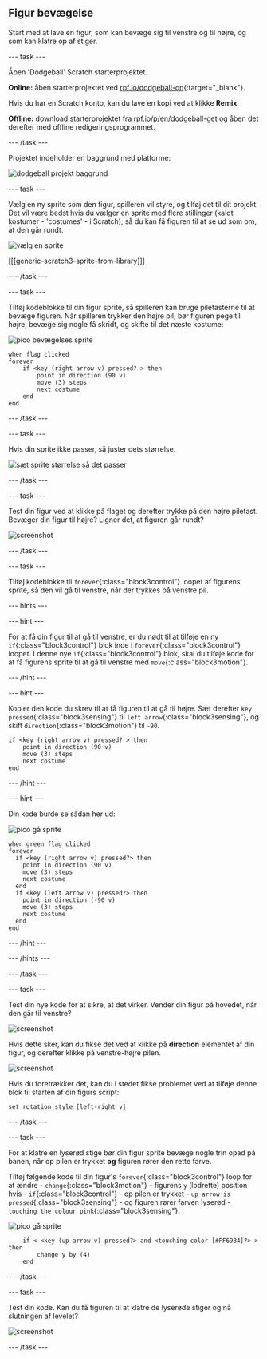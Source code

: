 ## Figur bevægelse

Start med at lave en figur, som kan bevæge sig til venstre og til højre, og som kan klatre op af stiger.

--- task ---

Åben 'Dodgeball' Scratch starterprojektet.

**Online:** åben starterprojektet ved [rpf.io/dodgeball-on](http://rpf.io/dodgeball-on){:target="_blank"}. 

Hvis du har en Scratch konto, kan du lave en kopi ved at klikke **Remix**.

**Offline:** download starterprojektet fra [rpf.io/p/en/dodgeball-get](http://rpf.io/p/en/dodgeball-get) og åben det derefter med offline redigeringsprogrammet.

--- /task ---

Projektet indeholder en baggrund med platforme:

![dodgeball projekt baggrund](images/dodge-background.png)

--- task ---

Vælg en ny sprite som den figur, spilleren vil styre, og tilføj det til dit projekt. Det vil være bedst hvis du vælger en sprite med flere stillinger (kaldt kostumer - 'costumes' - i Scratch), så du kan få figuren til at se ud som om, at den går rundt.

![vælg en sprite](images/dodge-characters.png)

[[[generic-scratch3-sprite-from-library]]]

--- /task ---

--- task ---

Tilføj kodeblokke til din figur sprite, så spilleren kan bruge piletasterne til at bevæge figuren. Når spilleren trykker den højre pil, bør figuren pege til højre, bevæge sig nogle få skridt, og skifte til det næste kostume:

![pico bevægelses sprite](images/pico_walking_sprite.png)

```blocks3
when flag clicked
forever
	if <key (right arrow v) pressed? > then
		point in direction (90 v)
		move (3) steps
		next costume
	end
end
```

--- /task ---

--- task ---

Hvis din sprite ikke passer, så juster dets størrelse.

![sæt sprite størrelse så det passer](images/dodge-sprite-size-annotated.png)

--- /task ---

--- task ---

Test din figur ved at klikke på flaget og derefter trykke på den højre piletast. Bevæger din figur til højre? Ligner det, at figuren går rundt?

![screenshot](images/dodge-walking.png)

--- /task ---

--- task ---

Tilføj kodeblokke til `forever`{:class="block3control"} loopet af figurens sprite, så den vil gå til venstre, når der trykkes på venstre pil.

--- hints ---

--- hint ---

For at få din figur til at gå til venstre, er du nødt til at tilføje en ny `if`{:class="block3control"} blok inde i `forever`{:class="block3control"} loopet. I denne nye `if`{:class="block3control"} blok, skal du tilføje kode for at få figurens sprite til at gå til venstre med `move`{:class="block3motion"}.

--- /hint ---

--- hint ---

Kopier den kode du skrev til at få figuren til at gå til højre. Sæt derefter `key pressed`{:class="block3sensing"} til `left arrow`{:class="block3sensing"}, og skift `direction`{:class="block3motion"} til `-90`.

```blocks3
if <key (right arrow v) pressed? > then
	point in direction (90 v)
	move (3) steps
	next costume
end
```

--- /hint ---

--- hint ---

Din kode burde se sådan her ud:

![pico gå sprite](images/pico_walking_sprite.png)

```blocks3
when green flag clicked
forever 
  if <key (right arrow v) pressed?> then 
    point in direction (90 v)
    move (3) steps
    next costume
  end
  if <key (left arrow v) pressed?> then 
    point in direction (-90 v)
    move (3) steps
    next costume
  end
end
```

--- /hint ---

--- /hints ---

--- /task ---

--- task ---

Test din nye kode for at sikre, at det virker. Vender din figur på hovedet, når den går til venstre?

![screenshot](images/dodge-upside-down.png)

Hvis dette sker, kan du fikse det ved at klikke på **direction** elementet af din figur, og derefter klikke på venstre-højre pilen.

![screenshot](images/dodge-left-right-annotated.png)

Hvis du foretrækker det, kan du i stedet fikse problemet ved at tilføje denne blok til starten af din figurs script:

```blocks3
set rotation style [left-right v]
```

--- /task ---

--- task ---

For at klatre en lyserød stige bør din figur sprite bevæge nogle trin opad på banen, når op pilen er trykket **og** figuren rører den rette farve.

Tilføj følgende kode til din figur's `forever`{:class="block3control"} loop for at ændre - `change`{:class="block3motion"} - figurens `y` (lodrette) position hvis - `if`{:class="block3control"} - op pilen er trykket - `up arrow is pressed`{:class="block3sensing"} - og figuren rører farven lyserød - `touching the colour pink`{:class="block3sensing"}.

![pico gå sprite](images/pico_walking_sprite.png)

```blocks3
	if < <key (up arrow v) pressed?> and <touching color [#FF69B4]?> > then
		change y by (4)
	end
```

--- /task ---

--- task ---

Test din kode. Kan du få figuren til at klatre de lyserøde stiger og nå slutningen af levelet?

![screenshot](images/dodge-test-character.png)

--- /task ---
